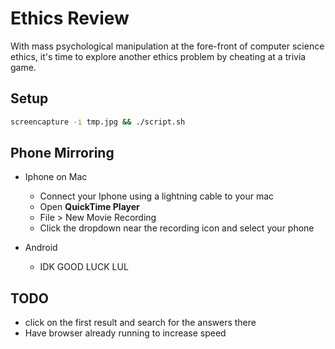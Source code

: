 # Ethics Review

With mass psychological manipulation at the fore-front of computer science ethics, it's time to explore another ethics problem by cheating at a trivia game.

## Setup

```bash
screencapture -i tmp.jpg && ./script.sh
```


## Phone Mirroring

+ Iphone on Mac
  - Connect your Iphone using a lightning cable to your mac
  - Open **QuickTime Player**
  - File > New Movie Recording
  - Click the dropdown near the recording icon and select your phone

+ Android
  - IDK GOOD LUCK LUL


## TODO
+ click on the first result and search for the answers there
+ Have browser already running to increase speed
